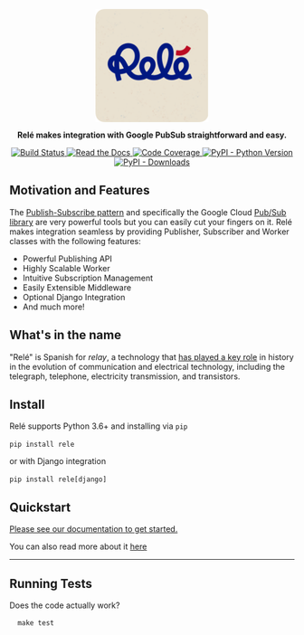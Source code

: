 <p align="center">
    <img src="docs/_static/rele_logo.png" align="center" height="200">
</p>

<p align="center">
    <strong>
        Relé makes integration with Google PubSub straightforward and easy.
    </strong>
</p>

<p align="center">
    <a href="https://travis-ci.org/mercadona/rele">
        <img src="https://travis-ci.org/mercadona/rele.svg?branch=master"
             alt="Build Status">
    </a>
    <a href="https://mercadonarele.readthedocs.io/en/latest/?badge=latest">
        <img src="https://readthedocs.org/projects/mercadonarele/badge/?version=latest"
             alt="Read the Docs">
    </a>
    <a href="https://codecov.io/gh/mercadona/rele">
        <img src="https://codecov.io/gh/mercadona/rele/branch/master/graph/badge.svg"
             alt="Code Coverage">
    </a>
    <a href="https://pypi.org/project/rele/">
        <img alt="PyPI - Python Version" src="https://img.shields.io/pypi/pyversions/rele.svg">
    </a>
    <a href="https://pypi.org/project/rele/">
        <img alt="PyPI - Downloads" src="https://img.shields.io/pypi/dm/rele">
    </a>
</p>


## Motivation and Features

The [Publish-Subscribe pattern](https://en.wikipedia.org/wiki/Publish%E2%80%93subscribe_pattern) 
and specifically the Google Cloud [Pub/Sub library](https://pypi.org/project/google-cloud-pubsub/) 
are very powerful tools but you can easily cut your fingers on it. Relé makes integration 
seamless by providing Publisher, Subscriber and Worker classes with the following features:

* Powerful Publishing API
* Highly Scalable Worker
* Intuitive Subscription Management
* Easily Extensible Middleware
* Optional Django Integration
* And much more!

## What's in the name

"Relé" is Spanish for *relay*, a technology that 
[has played a key role](https://technicshistory.wordpress.com/2017/01/29/the-relay/) in 
history in the evolution of communication and electrical technology, including the telegraph, 
telephone, electricity transmission, and transistors.

## Install

Relé supports Python 3.6+ and installing via ``pip``

`pip install rele`

or with Django integration

`pip install rele[django]`

## Quickstart

[Please see our documentation to get started.](https://mercadonarele.readthedocs.io/en/latest/guides/basics.html) 

You can also read more about it [here](https://medium.com/mercadona-tech/announcing-rel%C3%A9-c2d0540af3b9)

----

## Running Tests

Does the code actually work?

      make test
